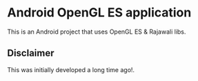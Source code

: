 # Android OpenGL ES application
This is an Android project that uses OpenGL ES & Rajawali libs.

## Disclaimer
This was initially developed a long time ago!.
